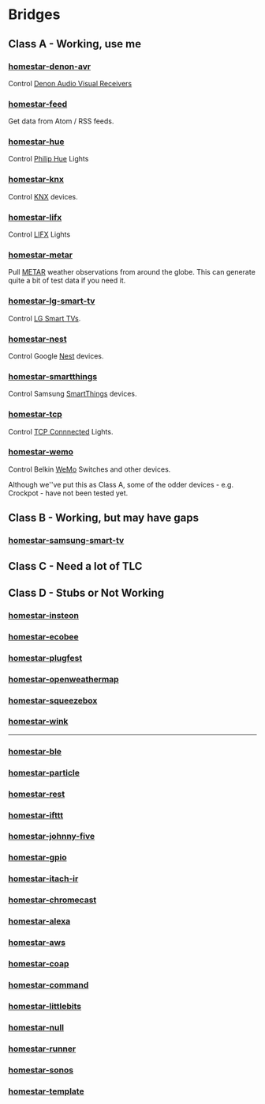 # Bridges

## Class A - Working, use me

### [homestar-denon-avr](https://github.com/dpjanes/homestar-denon-avr)

Control [Denon Audio Visual Receivers](https://usa.denon.com/us/product/hometheater/receivers)

### [homestar-feed](https://github.com/dpjanes/homestar-feed)

Get data from Atom / RSS feeds.

### [homestar-hue](https://github.com/dpjanes/homestar-hue)

Control [Philip Hue](http://www2.meethue.com/en-ca/) Lights

### [homestar-knx](https://github.com/dpjanes/homestar-knx)

Control [KNX](https://en.wikipedia.org/wiki/KNX_(standard)) devices. 

### [homestar-lifx](https://github.com/dpjanes/homestar-lifx)

Control [LIFX](http://www.lifx.com/) Lights

### [homestar-metar](https://github.com/dpjanes/homestar-metar)

Pull [METAR](https://en.wikipedia.org/wiki/METAR) weather observations from around the globe.
This can generate quite a bit of test data if you need it.

### [homestar-lg-smart-tv](https://github.com/dpjanes/homestar-lg-smart-tv)

Control [LG Smart TVs](http://www.lg.com/us/experience-tvs/smart-tv).

### [homestar-nest](https://github.com/dpjanes/homestar-nest)

Control Google [Nest](https://nest.com/ca/) devices.

### [homestar-smartthings](https://github.com/dpjanes/homestar-smartthings)

Control Samsung [SmartThings](https://www.smartthings.com/) devices. 

### [homestar-tcp](https://github.com/dpjanes/homestar-tcp)

Control [TCP Connnected](http://www.tcpi.com/) Lights.

### [homestar-wemo](https://github.com/dpjanes/homestar-wemo)

Control Belkin [WeMo](http://www.wemo.com/) Switches and other devices.

Although we''ve put this as Class A, some of the odder devices - e.g. Crockpot -
have not been tested yet.

## Class B - Working, but may have gaps

### [homestar-samsung-smart-tv](https://github.com/dpjanes/homestar-samsung-smart-tv)

## Class C - Need a lot of TLC

## Class D - Stubs or Not Working

### [homestar-insteon](https://github.com/dpjanes/homestar-insteon)
### [homestar-ecobee](https://github.com/dpjanes/homestar-ecobee)
### [homestar-plugfest](https://github.com/dpjanes/homestar-plugfest)
### [homestar-openweathermap](https://github.com/dpjanes/homestar-openweathermap)
### [homestar-squeezebox](https://github.com/dpjanes/homestar-squeezebox)
### [homestar-wink](https://github.com/dpjanes/homestar-wink)

-------------

### [homestar-ble](https://github.com/dpjanes/homestar-ble)
### [homestar-particle](https://github.com/dpjanes/homestar-particle)
### [homestar-rest](https://github.com/dpjanes/homestar-rest)
### [homestar-ifttt](https://github.com/dpjanes/homestar-ifttt)
### [homestar-johnny-five](https://github.com/dpjanes/homestar-johnny-five)
### [homestar-gpio](https://github.com/dpjanes/homestar-gpio)
### [homestar-itach-ir](https://github.com/dpjanes/homestar-itach-ir)

### [homestar-chromecast](https://github.com/dpjanes/homestar-chromecast)

### [homestar-alexa](https://github.com/dpjanes/homestar-alexa)
### [homestar-aws](https://github.com/dpjanes/homestar-aws)
### [homestar-coap](https://github.com/dpjanes/homestar-coap)
### [homestar-command](https://github.com/dpjanes/homestar-command)
### [homestar-littlebits](https://github.com/dpjanes/homestar-littlebits)
### [homestar-null](https://github.com/dpjanes/homestar-null)
### [homestar-runner](https://github.com/dpjanes/homestar-runner)
### [homestar-sonos](https://github.com/dpjanes/homestar-sonos)
### [homestar-template](https://github.com/dpjanes/homestar-template)
